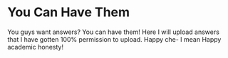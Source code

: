 # You Can Have Them
You guys want answers? You can have them! Here I will upload answers that I have gotten 100% permission to upload. Happy che- I mean Happy academic honesty!

